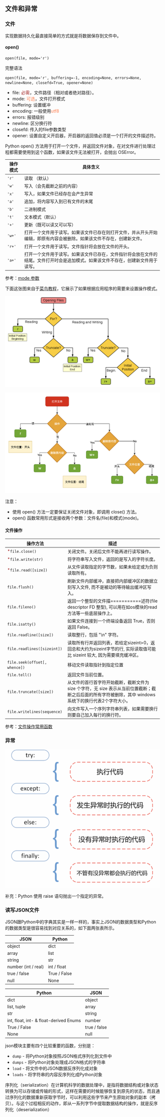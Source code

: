 文件和异常
-
### 文件
实现数据持久化最直接简单的方式就是将数据保存到文件中。

#### open()
```
open(file, mode='r')
```
完整语法
```
open(file, mode='r', buffering=-1, encoding=None, errors=None, newline=None, closefd=True, opener=None)
```
- file: <font color=#A52A2A >必需</font>，文件路径（相对或者绝对路径）。
- mode: <font color=#FF7F50 >可选</font>，文件打开模式
- buffering: 设置缓冲
- encoding: 一般使用<font color=#FF7F50 >utf8</font>
- errors: 报错级别
- newline: 区分换行符
- closefd: 传入的file参数类型
- opener: 设置自定义开启器，开启器的返回值必须是一个打开的文件描述符。




Python open() 方法用于打开一个文件，并返回文件对象，在对文件进行处理过程都需要使用到这个函数，如果该文件无法被打开，会抛出 OSError。

| 操作模式 | 具体含义                         |
| -------- | -------------------------------- |
| `'r'`    | 读取 （默认）                    |
| `'w'`    | 写入（会先截断之前的内容）       |
| `'x'`    | 写入，如果文件已经存在会产生异常 |
| `'a'`    | 追加，将内容写入到已有文件的末尾 |
| `'b'`    | 二进制模式                       |
| `'t'`    | 文本模式（默认）                 |
| `'+'`    | 更新（既可以读又可以写）         |
| `'w+'`    | 打开一个文件用于读写。如果该文件已存在则打开文件，并从开头开始编辑，即原有内容会被删除。如果该文件不存在，创建新文件。         |
| `'r+'`    | 打开一个文件用于读写。文件指针将会放在文件的开头。         |
| `'a+'`    | 打开一个文件用于读写。如果该文件已存在，文件指针将会放在文件的结尾。文件打开时会是追加模式。如果该文件不存在，创建新文件用于读写。         |

参考：[mode 参数](https://www.runoob.com/python3/python3-file-methods.html )


下面这张图来自于[菜鸟教程](https://www.runoob.com/python/python-files-io.html )，它展示了如果根据应用程序的需要来设置操作模式。

![](./file_en.png)

![](./file_zh.png)




注意：
- 使用 open() 方法一定要保证关闭文件对象，即调用 close() 方法。
- open() 函数常用形式是接收两个参数：文件名(file)和模式(mode)。


#### 文件操作


| 操作方法   | 描述                         |
| -------- | -------------------------------- |
| <font color=#A52A2A >*</font>`file.close()`    | 关闭文件。关闭后文件不能再进行读写操作。                    |
| <font color=#A52A2A >*</font>`file.write(str)`    | 将字符串写入文件，返回的是写入的字符长度。               |
| <font color=#A52A2A >*</font>`file.read([size])`    | 从文件读取指定的字节数，如果未给定或为负则读取所有。                       |
| `file.flush()`    | 刷新文件内部缓冲，直接把内部缓冲区的数据立刻写入文件, 而不是被动的等待输出缓冲区写入。       |
| `file.fileno()`    | 返回一个整型的文件描===========述符(file descriptor FD 整型), 可以用在如os模块的read方法等一些底层操作上。 |
| `file.isatty()`    | 如果文件连接到一个终端设备返回 True，否则返回 False。 |
| `file.readline([size])`    | 读取整行，包括 "\n" 字符。                 |
| `file.readlines([sizeint])`    | 读取所有行并返回列表，若给定sizeint>0，返回总和大约为sizeint字节的行, 实际读取值可能比 sizeint 较大, 因为需要填充缓冲区。         |
| `file.seek(offset[, whence])`    | 移动文件读取指针到指定位置         |
| `file.tell()`    | 返回文件当前位置。         |
| `file.truncate([size])`    | 从文件的首行首字符开始截断，截断文件为 size 个字符，无 size 表示从当前位置截断；截断之后后面的所有字符被删除，其中 windows 系统下的换行代表2个字符大小。         |
| `file.writelines(sequence)`    | 向文件写入一个序列字符串列表，如果需要换行则要自己加入每行的换行符。                |

参考：[文件操作常用函数](https://www.runoob.com/python3/python3-file-methods.html )


### 异常

![](./exception.png)

补充：Python 使用 raise 语句抛出一个指定的异常。


### 读写JSON文件
JSON跟Python中的字典其实是一样一样的，事实上JSON的数据类型和Python的数据类型是很容易找到对应关系的，如下面两张表所示。

| JSON                | Python       |
| ------------------- | ------------ |
| object              | dict         |
| array               | list         |
| string              | str          |
| number (int / real) | int / float  |
| true / false        | True / False |
| null                | None         |

| Python                                 | JSON         |
| -------------------------------------- | ------------ |
| dict                                   | object       |
| list, tuple                            | array        |
| str                                    | string       |
| int, float, int- & float-derived Enums | number       |
| True / False                           | true / false |
| None                                   | null         |


json模块主要有四个比较重要的函数，分别是：

- `dump` - 将Python对象按照JSON格式序列化到文件中
- `dumps` - 将Python对象处理成JSON格式的字符串
- `load` - 将文件中的JSON数据反序列化成对象
- `loads` - 将字符串的内容反序列化成Python对象


序列化（serialization）在计算机科学的数据处理中，是指将数据结构或对象状态转换为可以存储或传输的形式，这样在需要的时候能够恢复到原先的状态，而且通过序列化的数据重新获取字节时，可以利用这些字节来产生原始对象的副本（拷贝）。与这个过程相反的动作，即从一系列字节中提取数据结构的操作，就是反序列化（deserialization）

